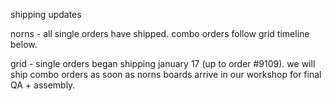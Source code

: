 shipping updates

norns - all single orders have shipped. combo orders follow grid timeline below.

grid - single orders began shipping january 17 (up to order #9109). we will ship combo orders as soon as norns boards arrive in our workshop for final QA + assembly.

